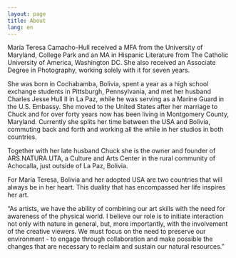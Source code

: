 ```yaml
---
layout: page
title: About
lang: en
---
```


María Teresa Camacho-Hull received a MFA from the University of Maryland, College Park and an MA in Hispanic Literature from The Catholic University of America, Washington DC. She also received an Associate Degree in Photography, working solely with it for seven years. 

She was born in Cochabamba, Bolivia, spent a year as a high school exchange students in Pittsburgh, Pennsylvania, and  met her husband Charles Jesse Hull II in La Paz, while he was serving as a Marine Guard in the U.S. Embassy. She moved to the United States after her marriage to Chuck and for over forty years now has been living in Montgomery County, Maryland. Currently she splits her time between the USA and Bolivia, commuting back and forth and working all the while in her studios in both countries.

Together with her late husband Chuck she is the owner and founder of ARS.NATURA.UTA, a Culture and Arts Center in the rural community of Achocalla, just outside of La Paz, Bolivia.

For María Teresa, Bolivia and her adopted USA are two countries that will always be in her heart. This duality that has encompassed her life inspires her art.


<p class="message">
“As artists, we have the ability of combining our art skills with the need for awareness of the physical world. I believe our role is to initiate interaction not only with nature in general, but, more importantly, with the involvement of the creative viewers. We must focus on the need to preserve our environment - to engage through collaboration and make possible the changes that are necessary to reclaim and sustain our natural resources.”
</p>